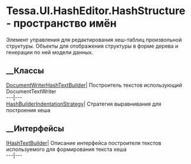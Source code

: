 # Tessa.UI.HashEditor.HashStructure - пространство имён
Элемент управления для редактирования хеш-таблиц произвольной структуры.
Объекты для отображения структуры в форме дерева и генерации по ней модели
данных.
##  __Классы
[DocumentWriterHashTextBuilder](T_Tessa_UI_HashEditor_HashStructure_DocumentWriterHashTextBuilder.htm)|
Построитель текстов использующий DocumentTextWriter  
---|---  
[HashBuilderIndentationStrategy](T_Tessa_UI_HashEditor_HashStructure_HashBuilderIndentationStrategy.htm)|
Стратегия выравнивания для построения хеша  
## __Интерфейсы
[IHashTextBuilder](T_Tessa_UI_HashEditor_HashStructure_IHashTextBuilder.htm)|
Описание интерфейса построителя текстов используемого для формирования текста
хеша  
---|---
